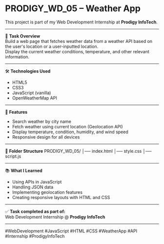 # PRODIGY_WD_05 – Weather App

This project is part of my Web Development Internship at **Prodigy InfoTech**.

---

📌 **Task Overview**  
Build a web page that fetches weather data from a weather API based on the user's location or a user-inputted location.  
Display the current weather conditions, temperature, and other relevant information.

---

🛠 **Technologies Used**
- HTML5
- CSS3
- JavaScript (vanilla)
- OpenWeatherMap API

---

🎯 **Features**
- Search weather by city name
- Fetch weather using current location (Geolocation API)
- Display temperature, condition, humidity, and wind speed
- Responsive design for all devices

---

📂 **Folder Structure**
PRODIGY_WD_05/
│── index.html
│── style.css
│── script.js

---

📚 **What I Learned**
- Using APIs in JavaScript
- Handling JSON data
- Implementing geolocation features
- Creating responsive layouts with HTML and CSS

---

✅ **Task completed as part of:**  
Web Development Internship @ **Prodigy InfoTech**

---

#WebDevelopment #JavaScript #HTML #CSS #WeatherApp #API #Internship #ProdigyInfoTech